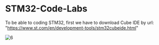 # STM32-Code-Labs
To be able to coding STM32, first we have to download Cube IDE by url: "https://www.st.com/en/development-tools/stm32cubeide.html"

![6](https://github.com/rithylim99/STM32-Code-Labs/assets/101658566/b94ea800-fcb4-455a-ac00-7e7b14c75dc2)
